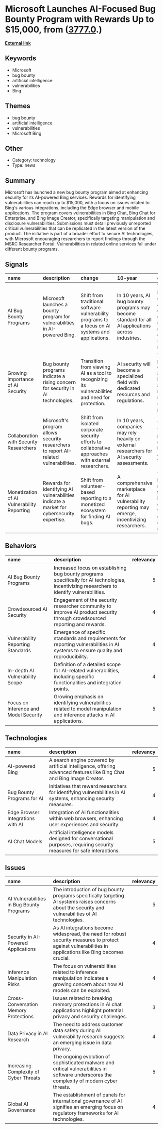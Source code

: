 # __Microsoft Launches AI-Focused Bug Bounty Program with Rewards Up to $15,000__, from ([3777.0](https://kghosh.substack.com/p/3777.0).)

__[External link](https://www.securityweek.com/microsoft-offers-up-to-15000-in-new-ai-bug-bounty-program)__



## Keywords

* Microsoft
* bug bounty
* artificial intelligence
* vulnerabilities
* Bing

## Themes

* bug bounty
* artificial intelligence
* vulnerabilities
* Microsoft Bing

## Other

* Category: technology
* Type: news

## Summary

Microsoft has launched a new bug bounty program aimed at enhancing security for its AI-powered Bing services. Rewards for identifying vulnerabilities can reach up to $15,000, with a focus on issues related to Bing's various integrations, including the Edge browser and mobile applications. The program covers vulnerabilities in Bing Chat, Bing Chat for Enterprise, and Bing Image Creator, specifically targeting manipulation and disclosure vulnerabilities. Submissions must detail previously unreported critical vulnerabilities that can be replicated in the latest version of the product. The initiative is part of a broader effort to secure AI technologies, with Microsoft encouraging researchers to report findings through the MSRC Researcher Portal. Vulnerabilities in related online services fall under different bounty programs.

## Signals

| name                                       | description                                                                               | change                                                                                                | 10-year                                                                                            | driving-force                                                                                               |   relevancy |
|:-------------------------------------------|:------------------------------------------------------------------------------------------|:------------------------------------------------------------------------------------------------------|:---------------------------------------------------------------------------------------------------|:------------------------------------------------------------------------------------------------------------|------------:|
| AI Bug Bounty Programs                     | Microsoft launches a bounty program for vulnerabilities in AI-powered Bing.               | Shift from traditional software vulnerability programs to a focus on AI systems and applications.     | In 10 years, AI bug bounty programs may become standard for all AI applications across industries. | The increasing complexity and deployment of AI systems raises the need for enhanced security measures.      |           4 |
| Growing Importance of AI Security          | Bug bounty programs indicate a rising concern for security in AI technologies.            | Transition from viewing AI as a tool to recognizing its vulnerabilities and need for protection.      | AI security will become a specialized field with dedicated resources and regulations.              | The proliferation of AI applications in critical areas necessitates robust security practices.              |           5 |
| Collaboration with Security Researchers    | Microsoft's program allows security researchers to report AI-related vulnerabilities.     | Shift from isolated corporate security efforts to collaborative approaches with external researchers. | In 10 years, companies may rely heavily on external researchers for AI security assessments.       | The demand for diverse perspectives and expertise in identifying AI vulnerabilities.                        |           4 |
| Monetization of AI Vulnerability Reporting | Rewards for identifying AI vulnerabilities indicate a market for cybersecurity expertise. | Shift from volunteer-based reporting to a monetized ecosystem for finding AI bugs.                    | A comprehensive marketplace for AI vulnerability reporting may emerge, incentivizing researchers.  | The increasing recognition of the financial implications of AI vulnerabilities drives demand for reporting. |           4 |

## Behaviors

| name                                  | description                                                                                                                                  |   relevancy |
|:--------------------------------------|:---------------------------------------------------------------------------------------------------------------------------------------------|------------:|
| AI Bug Bounty Programs                | Increased focus on establishing bug bounty programs specifically for AI technologies, incentivizing researchers to identify vulnerabilities. |           5 |
| Crowdsourced AI Security              | Engagement of the security researcher community to improve AI product security through crowdsourced reporting and rewards.                   |           4 |
| Vulnerability Reporting Standards     | Emergence of specific standards and requirements for reporting vulnerabilities in AI systems to ensure quality and reproducibility.          |           4 |
| In-depth AI Vulnerability Scope       | Definition of a detailed scope for AI-related vulnerabilities, including specific functionalities and integration points.                    |           4 |
| Focus on Inference and Model Security | Growing emphasis on identifying vulnerabilities related to model manipulation and inference attacks in AI applications.                      |           5 |

## Technologies

| name                              | description                                                                                                             |   relevancy |
|:----------------------------------|:------------------------------------------------------------------------------------------------------------------------|------------:|
| AI-powered Bing                   | A search engine powered by artificial intelligence, offering advanced features like Bing Chat and Bing Image Creator.   |           5 |
| Bug Bounty Programs for AI        | Initiatives that reward researchers for identifying vulnerabilities in AI systems, enhancing security measures.         |           4 |
| Edge Browser Integrations with AI | Integration of AI functionalities within web browsers, enhancing user experiences and security.                         |           4 |
| AI Chat Models                    | Artificial intelligence models designed for conversational purposes, requiring security measures for safe interactions. |           5 |

## Issues

| name                                      | description                                                                                                                                               |   relevancy |
|:------------------------------------------|:----------------------------------------------------------------------------------------------------------------------------------------------------------|------------:|
| AI Vulnerabilities in Bug Bounty Programs | The introduction of bug bounty programs specifically targeting AI systems raises concerns about the security and vulnerabilities of AI technologies.      |           5 |
| Security in AI-Powered Applications       | As AI integrations become widespread, the need for robust security measures to protect against vulnerabilities in applications like Bing becomes crucial. |           4 |
| Inference Manipulation Risks              | The focus on vulnerabilities related to inference manipulation indicates a growing concern about how AI models can be exploited.                          |           4 |
| Cross-Conversation Memory Protections     | Issues related to breaking memory protections in AI chat applications highlight potential privacy and security challenges.                                |           3 |
| Data Privacy in AI Research               | The need to address customer data safety during AI vulnerability research suggests an emerging issue in data privacy.                                     |           4 |
| Increasing Complexity of Cyber Threats    | The ongoing evolution of sophisticated malware and critical vulnerabilities in software underscores the complexity of modern cyber threats.               |           5 |
| Global AI Governance                      | The establishment of panels for international governance of AI signifies an emerging focus on regulatory frameworks for AI technologies.                  |           4 |